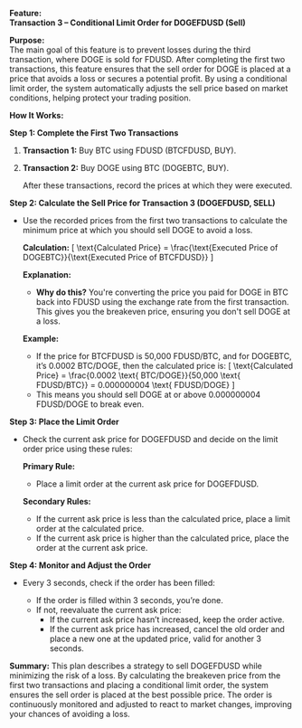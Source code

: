 **Feature:**  
**Transaction 3 – Conditional Limit Order for DOGEFDUSD (Sell)**

**Purpose:**  
The main goal of this feature is to prevent losses during the third transaction, where DOGE is sold for FDUSD. After completing the first two transactions, this feature ensures that the sell order for DOGE is placed at a price that avoids a loss or secures a potential profit. By using a conditional limit order, the system automatically adjusts the sell price based on market conditions, helping protect your trading position.

**How It Works:**

**Step 1: Complete the First Two Transactions**

1. **Transaction 1:** Buy BTC using FDUSD (BTCFDUSD, BUY).
2. **Transaction 2:** Buy DOGE using BTC (DOGEBTC, BUY).

   After these transactions, record the prices at which they were executed.

**Step 2: Calculate the Sell Price for Transaction 3 (DOGEFDUSD, SELL)**

- Use the recorded prices from the first two transactions to calculate the minimum price at which you should sell DOGE to avoid a loss.

   **Calculation:**
   \[
   \text{Calculated Price} = \frac{\text{Executed Price of DOGEBTC}}{\text{Executed Price of BTCFDUSD}}
   \]

   **Explanation:**
   - **Why do this?** You're converting the price you paid for DOGE in BTC back into FDUSD using the exchange rate from the first transaction. This gives you the breakeven price, ensuring you don't sell DOGE at a loss.

   **Example:**
   - If the price for BTCFDUSD is 50,000 FDUSD/BTC, and for DOGEBTC, it’s 0.0002 BTC/DOGE, then the calculated price is:
     \[
     \text{Calculated Price} = \frac{0.0002 \text{ BTC/DOGE}}{50,000 \text{ FDUSD/BTC}} = 0.000000004 \text{ FDUSD/DOGE}
     \]
   - This means you should sell DOGE at or above 0.000000004 FDUSD/DOGE to break even.

**Step 3: Place the Limit Order**

- Check the current ask price for DOGEFDUSD and decide on the limit order price using these rules:

   **Primary Rule:**
   - Place a limit order at the current ask price for DOGEFDUSD.

   **Secondary Rules:**
   - If the current ask price is less than the calculated price, place a limit order at the calculated price.
   - If the current ask price is higher than the calculated price, place the order at the current ask price.

**Step 4: Monitor and Adjust the Order**

- Every 3 seconds, check if the order has been filled:

   - If the order is filled within 3 seconds, you’re done.
   - If not, reevaluate the current ask price:
     - If the current ask price hasn’t increased, keep the order active.
     - If the current ask price has increased, cancel the old order and place a new one at the updated price, valid for another 3 seconds.

**Summary:**
This plan describes a strategy to sell DOGEFDUSD while minimizing the risk of a loss. By calculating the breakeven price from the first two transactions and placing a conditional limit order, the system ensures the sell order is placed at the best possible price. The order is continuously monitored and adjusted to react to market changes, improving your chances of avoiding a loss.

